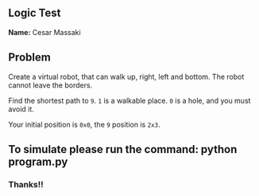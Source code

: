 <h2>Logic Test</h2>
<strong>Name:</strong> Cesar Massaki

<h2>Problem</h2>
Create a virtual robot, that can walk up, right, left and bottom. The robot cannot leave the borders.

Find the shortest path to `9`. `1` is a walkable place. `0` is a hole, and you must avoid it.

Your initial position is `0x0`, the `9` position is `2x3`.

<h2>To simulate please run the command: python program.py</h2>


<h3>Thanks!!</h3>
